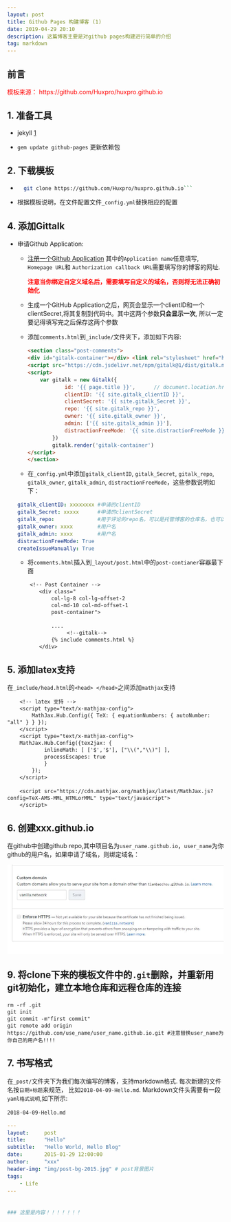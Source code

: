 ```yaml
---
layout: post
title: Github Pages 构建博客 (1)
date: 2019-04-29 20:10
description: 这篇博客主要是对github pages构建进行简单的介绍
tag: markdown
---
```


## **前言**
<p style="color:red ;font-size:3.em;front-weight:bold">模板来源： https://github.com/Huxpro/huxpro.github.io
</p>

## 1. 准备工具

+ jekyll [1](https://jekyllrb.com/docs/)

+ `gem update github-pages` 更新依赖包


## 2. 下载模板

+ ```bash
    git clone https://github.com/Huxpro/huxpro.github.io``` 

+  根据模板说明，在文件配置文件`_config.yml`替换相应的配置


## 4. 添加Gittalk

+  申请Github Application:

    + [注册一个Github Application](https://github.com/settings/applications/new)
    其中的`Application name`任意填写, `Homepage URL`和 `Authorization callback URL`需要填写你的博客的网址. <p style="color:red; font-size:3.em;font-weight:bold">注意当你绑定自定义域名后，需要填写自定义的域名，否则将无法正确初始化</p> 

    + 生成一个GitHub Application之后，网页会显示一个clientID和一个clientSecret,将其复制到代码中。其中这两个参数**只会显示一次**, 所以一定要记得填写完之后保存这两个参数

    + 添加`comments.html`到`_include/`文件夹下，添加如下内容: 
        ```html
        <section class="post-comments">
        <div id="gitalk-container"></div> <link rel="stylesheet" href="https://cdn.jsdelivr.net/npm/gitalk@1/dist/gitalk.css">
        <script src="https://cdn.jsdelivr.net/npm/gitalk@1/dist/gitalk.min.js"></script>
        <script>
            var gitalk = new Gitalk({
                    id: '{{ page.title }}',      // document.location.href // Ensure uniqueness and length less than 50{{ page.title }}
                    clientID: '{{ site.gitalk_clientID }}',
                    clientSecret: '{{ site.gitalk_Secret }}',
                    repo: '{{ site.gitalk_repo }}',
                    owner: '{{ site.gitalk_owner }}',
                    admin: ['{{ site.gitalk_admin }}'],
                    distractionFreeMode: '{{ site.distractionFreeMode }}'  // Facebook-like distraction free mode
                })
                gitalk.render('gitalk-container')
        </script>
        </section>

        ```
    + 在`_config.yml`中添加`gitalk_clientID`, `gitalk_Secret`, `gitalk_repo`, `gitalk_owner`, `gitalk_admin`, `distractionFreeMode`，这些参数说明如下：

    ```yaml
    gitalk_clientID: xxxxxxxx #申请的clientID
    gitalk_Secret: xxxxx      #申请的clientSecret
    gitalk_repo:              #用于评论的repo名，可以是托管博客的仓库名，也可以是另外建立的仓库名, eg xxx.github.io(必须为public),本文为custom_discuss(必须为public)
    gitalk_owner: xxxx        #用户名 
    gitalk_admin: xxxx        #用户名
    distractionFreeMode: True
    createIssueManually: True
    ```

    + 将`comments.html`插入到`_layout/post.html`中的`post-contianer`容器最下面
     
     ```
         <!-- Post Container -->
            <div class="
                col-lg-8 col-lg-offset-2
                col-md-10 col-md-offset-1
                post-container">

                ....
                     <!--gitalk-->
                {% include comments.html %}
            </div>
     ```

## 5. 添加latex支持

在`_include/head.html`的`<head> </head>`之间添加`mathjax`支持

```
    <!-- latex 支持 -->
    <script type="text/x-mathjax-config"> 
        MathJax.Hub.Config({ TeX: { equationNumbers: { autoNumber: "all" } } }); 
    </script>
    <script type="text/x-mathjax-config">
    MathJax.Hub.Config({tex2jax: {
            inlineMath: [ ['$','$'], ["\\(","\\)"] ],
            processEscapes: true
            }
        });
    </script>
    
    <script src="https://cdn.mathjax.org/mathjax/latest/MathJax.js?config=TeX-AMS-MML_HTMLorMML" type="text/javascript">
    </script>

```

## 6. 创建xxx.github.io
在github中创建github repo,其中项目名为`user_name.github.io`，`user_name`为你github的用户名，如果申请了域名，则绑定域名：

![域名](/img/posts/blogs/custom_domain.jpg)


## 9. 将clone下来的模板文件中的`.git`删除，并重新用git初始化，建立本地仓库和远程仓库的连接

```shell
rm -rf .git
git init
git commit -m"first commit"
git remote add origin https://github.com/use_name/user_name.github.io.git #注意替换user_name为你自己的用户名!!!!

```

## 7. 书写格式

在`_post/`文件夹下为我们每次编写的博客，支持markdown格式. 每次新建的文件名按`日期+标题`来规范，
比如`2018-04-09-Hello.md`. Markdown文件头需要有一段`yaml格式说明`,如下所示:


`2018-04-09-Hello.md`
```yaml
---
layout:     post
title:      "Hello"
subtitle:   "Hello World, Hello Blog"
date:       2015-01-29 12:00:00
author:     "xxx"
header-img: "img/post-bg-2015.jpg" # post背景图片
tags:
    - Life
---


### 这里是内容！！！！！！！

```